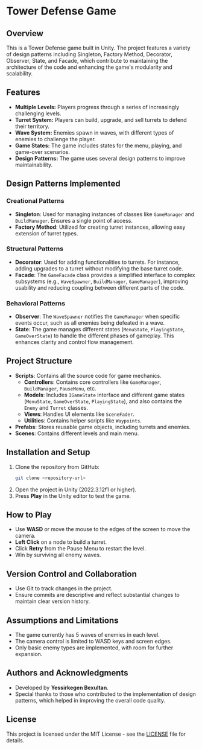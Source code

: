 # Tower Defense Game

## Overview
This is a Tower Defense game built in Unity. The project features a variety of design patterns including Singleton, Factory Method, Decorator, Observer, State, and Facade, which contribute to maintaining the architecture of the code and enhancing the game's modularity and scalability.

## Features
- **Multiple Levels:** Players progress through a series of increasingly challenging levels.
- **Turret System:** Players can build, upgrade, and sell turrets to defend their territory.
- **Wave System:** Enemies spawn in waves, with different types of enemies to challenge the player.
- **Game States:** The game includes states for the menu, playing, and game-over scenarios.
- **Design Patterns:** The game uses several design patterns to improve maintainability.

## Design Patterns Implemented

### Creational Patterns
- **Singleton**: Used for managing instances of classes like `GameManager` and `BuildManager`. Ensures a single point of access.
- **Factory Method**: Utilized for creating turret instances, allowing easy extension of turret types.

### Structural Patterns
- **Decorator**: Used for adding functionalities to turrets. For instance, adding upgrades to a turret without modifying the base turret code.
- **Facade**: The `GameFacade` class provides a simplified interface to complex subsystems (e.g., `WaveSpawner`, `BuildManager`, `GameManager`), improving usability and reducing coupling between different parts of the code.

### Behavioral Patterns
- **Observer**: The `WaveSpawner` notifies the `GameManager` when specific events occur, such as all enemies being defeated in a wave.
- **State**: The game manages different states (`MenuState`, `PlayingState`, `GameOverState`) to handle the different phases of gameplay. This enhances clarity and control flow management.

## Project Structure
- **Scripts**: Contains all the source code for game mechanics.
  - **Controllers**: Contains core controllers like `GameManager`, `BuildManager`, `PauseMenu`, etc.
  - **Models**: Includes `IGameState` interface and different game states (`MenuState`, `GameOverState`, `PlayingState`), and also contains the `Enemy` and `Turret` classes.
  - **Views**: Handles UI elements like `SceneFader`.
  - **Utilities**: Contains helper scripts like `Waypoints`.
- **Prefabs**: Stores reusable game objects, including turrets and enemies.
- **Scenes**: Contains different levels and main menu.

## Installation and Setup
1. Clone the repository from GitHub:
   ```bash
   git clone <repository-url>
   ```
2. Open the project in Unity (2022.3.12f1 or higher).
3. Press **Play** in the Unity editor to test the game.

## How to Play
- Use **WASD** or move the mouse to the edges of the screen to move the camera.
- **Left Click** on a node to build a turret.
- Click **Retry** from the Pause Menu to restart the level.
- Win by surviving all enemy waves.

## Version Control and Collaboration
- Use Git to track changes in the project.
- Ensure commits are descriptive and reflect substantial changes to maintain clear version history.

## Assumptions and Limitations
- The game currently has 5 waves of enemies in each level.
- The camera control is limited to WASD keys and screen edges.
- Only basic enemy types are implemented, with room for further expansion.

## Authors and Acknowledgments
- Developed by **Yessirkegen Bexultan**.
- Special thanks to those who contributed to the implementation of design patterns, which helped in improving the overall code quality.

## License
This project is licensed under the MIT License - see the [LICENSE](LICENSE) file for details.
